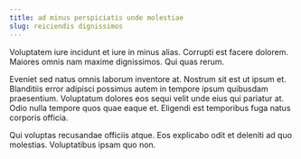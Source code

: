 ```yaml
---
title: ad minus perspiciatis unde molestiae
slug: reiciendis dignissimos
---
```


Voluptatem iure incidunt et iure in minus alias. Corrupti est facere dolorem. Maiores omnis nam maxime dignissimos. Qui quas rerum.

Eveniet sed natus omnis laborum inventore at. Nostrum sit est ut ipsum et. Blanditiis error adipisci possimus autem in tempore ipsum quibusdam praesentium. Voluptatum dolores eos sequi velit unde eius qui pariatur at. Odio nulla tempore quos quae eaque et. Eligendi est temporibus fuga natus corporis officia.

Qui voluptas recusandae officiis atque. Eos explicabo odit et deleniti ad quo molestias. Voluptatibus ipsam quo non.
